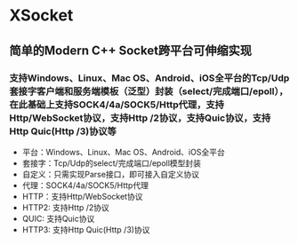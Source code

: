 # XSocket
## 简单的Modern C++ Socket跨平台可伸缩实现
### 支持Windows、Linux、Mac OS、Android、iOS全平台的Tcp/Udp套接字客户端和服务端模板（泛型）封装（select/完成端口/epoll），在此基础上支持SOCK4/4a/SOCK5/Http代理，支持Http/WebSocket协议，支持Http /2协议，支持Quic协议，支持Http Quic(Http /3)协议等

* 平台：Windows、Linux、Mac OS、Android、iOS全平台
* 套接字：Tcp/Udp的select/完成端口/epoll模型封装
* 自定义：只需实现Parse接口，即可接入自定义协议
* 代理：SOCK4/4a/SOCK5/Http代理
* HTTP：支持Http/WebSocket协议
* HTTP2: 支持Http /2协议
* QUIC: 支持Quic协议
* HTTP3: 支持Http Quic(Http /3)协议

